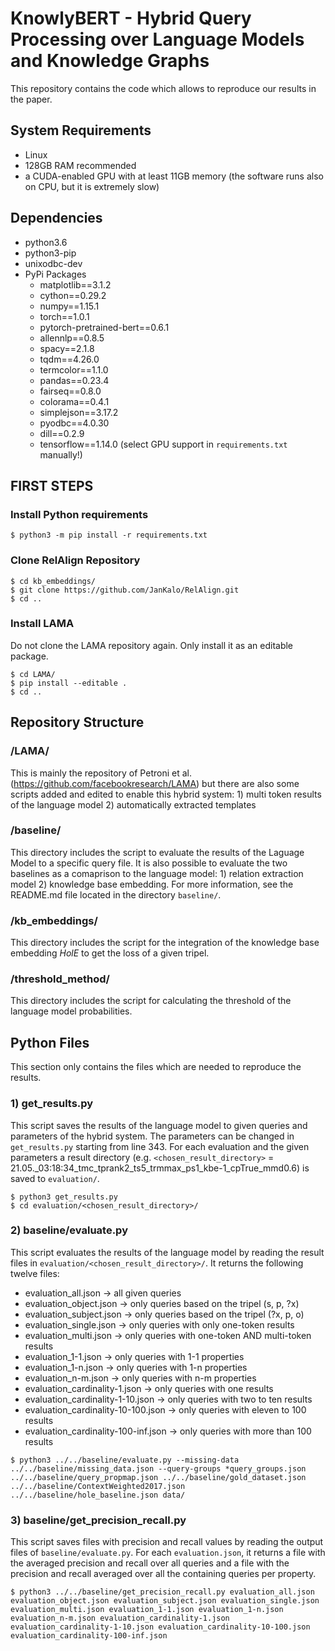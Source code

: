# KnowlyBERT - Hybrid Query Processing over Language Models and Knowledge Graphs

This repository contains the code which allows to reproduce our results in the paper.

## System Requirements
- Linux
- 128GB RAM recommended
- a CUDA-enabled GPU with at least 11GB memory (the software runs also on CPU, but it is extremely slow)

## Dependencies
- python3.6
- python3-pip
- unixodbc-dev
- PyPi Packages
    - matplotlib==3.1.2
    - cython==0.29.2
    - numpy==1.15.1
    - torch==1.0.1
    - pytorch-pretrained-bert==0.6.1
    - allennlp==0.8.5
    - spacy==2.1.8
    - tqdm==4.26.0
    - termcolor==1.1.0
    - pandas==0.23.4
    - fairseq==0.8.0
    - colorama==0.4.1
    - simplejson==3.17.2
    - pyodbc==4.0.30
    - dill==0.2.9
    - tensorflow==1.14.0 (select GPU support in `requirements.txt` manually!)

## FIRST STEPS

### Install Python requirements

```shell
$ python3 -m pip install -r requirements.txt
```

### Clone RelAlign Repository

```shell
$ cd kb_embeddings/
$ git clone https://github.com/JanKalo/RelAlign.git
$ cd ..
```

### Install LAMA
Do not clone the LAMA repository again. Only install it as an editable package.

```shell
$ cd LAMA/
$ pip install --editable .
$ cd ..
```

## Repository Structure

### /LAMA/

This is mainly the repository of Petroni et al. (https://github.com/facebookresearch/LAMA) but there are also some scripts added and edited to enable this hybrid system: 1) multi token results of the language model 2) automatically extracted templates

### /baseline/

This directory includes the script to evaluate the results of the Laguage Model to a specific query file. It is also possible to evaluate the two baselines as a comaprison to the language model: 1) relation extraction model 2) knowledge base embedding. For more information, see the README.md file located in the directory `baseline/`.

### /kb\_embeddings/

This directory includes the script for the integration of the knowledge base embedding *HolE* to get the loss of a given tripel.

### /threshold\_method/

This directory includes the script for calculating the threshold of the language model probabilities.

## Python Files

This section only contains the files which are needed to reproduce the results.

### 1) get\_results.py

This script saves the results of the language model to given queries and parameters of the hybrid system. The parameters can be changed in `get_results.py` starting from line 343. For each evaluation and the given parameters a result directory (e.g. `<chosen_result_directory>` = 21.05.\_03:18:34\_tmc\_tprank2\_ts5\_trmmax\_ps1\_kbe-1\_cpTrue\_mmd0.6) is saved to `evaluation/`. 

```shell
$ python3 get_results.py
$ cd evaluation/<chosen_result_directory>/
```
### 2) baseline/evaluate.py

This script evaluates the results of the language model by reading the result files in `evaluation/<chosen_result_directory>/`.
It returns the following twelve files:
- evaluation\_all.json &rarr; all given queries
- evaluation\_object.json &rarr; only queries based on the tripel (s, p, ?x)
- evaluation\_subject.json &rarr; only queries based on the tripel (?x, p, o)
- evaluation\_single.json &rarr; only queries with only one-token results
- evaluation\_multi.json &rarr; only queries with one-token AND multi-token results
- evaluation\_1-1.json &rarr; only queries with 1-1 properties
- evaluation\_1-n.json &rarr; only queries with 1-n properties
- evaluation\_n-m.json &rarr; only queries with n-m properties
- evaluation_cardinality-1.json &rarr; only queries with one results
- evaluation_cardinality-1-10.json &rarr; only queries with two to ten results
- evaluation_cardinality-10-100.json &rarr; only queries with eleven to 100 results
- evaluation_cardinality-100-inf.json &rarr; only queries with more than 100 results

```shell
$ python3 ../../baseline/evaluate.py --missing-data ../../baseline/missing_data.json --query-groups *query_groups.json ../../baseline/query_propmap.json ../../baseline/gold_dataset.json ../../baseline/ContextWeighted2017.json ../../baseline/hole_baseline.json data/
```
### 3) baseline/get\_precision\_recall.py

This script saves files with precision and recall values by reading the output files of `baseline/evaluate.py`.
For each `evaluation.json`, it returns a file with the averaged precision and recall over all queries and a file with the precision and recall averaged over all the containing queries per property.

```shell
$ python3 ../../baseline/get_precision_recall.py evaluation_all.json evaluation_object.json evaluation_subject.json evaluation_single.json evaluation_multi.json evaluation_1-1.json evaluation_1-n.json evaluation_n-m.json evaluation_cardinality-1.json evaluation_cardinality-1-10.json evaluation_cardinality-10-100.json evaluation_cardinality-100-inf.json
```
